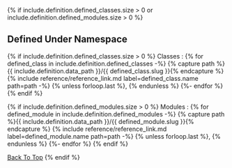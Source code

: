 {% if include.definition.defined_classes.size > 0 or include.definition.defined_modules.size > 0 %}
## Defined Under Namespace

{% if include.definition.defined_classes.size > 0 %}
Classes
: {% for defined_class in include.definition.defined_classes -%}
  {% capture path %}{{ include.definition.data_path }}/{{ defined_class.slug }}{% endcapture %}
  {% include reference/reference_link.md label=defined_class.name path=path -%}
  {% unless forloop.last %}, {% endunless %}
  {%- endfor %}
{% endif %}

{% if include.definition.defined_modules.size > 0 %}
Modules
: {% for defined_module in include.definition.defined_modules -%}
  {% capture path %}{{ include.definition.data_path }}/{{ defined_module.slug }}{% endcapture %}
  {% include reference/reference_link.md label=defined_module.name path=path -%}
  {% unless forloop.last %}, {% endunless %}
  {%- endfor %}
{% endif %}

[Back To Top](#)
{% endif %}
